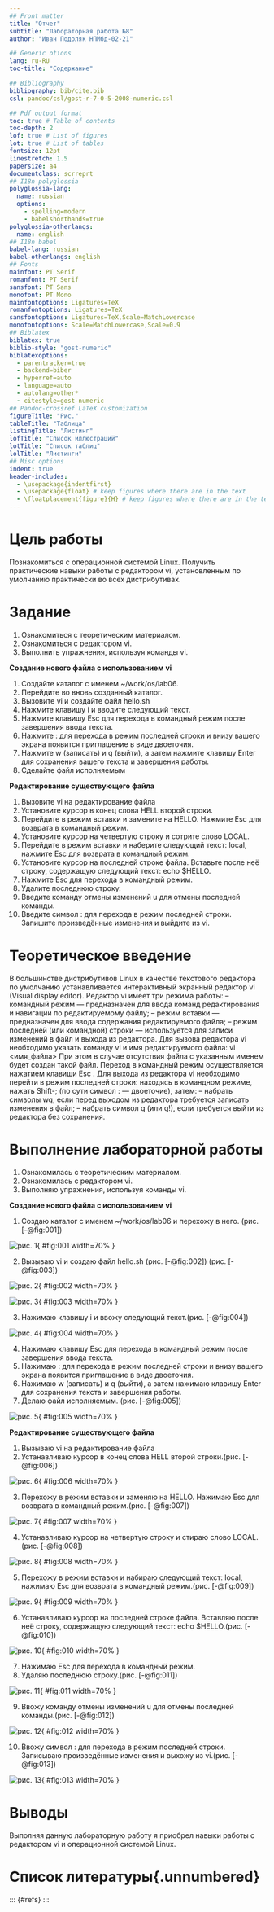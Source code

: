 ```yaml
---
## Front matter
title: "Отчет"
subtitle: "Лабораторная работа №8"
author: "Иван Подоляк НПМбд-02-21"

## Generic otions
lang: ru-RU
toc-title: "Содержание"

## Bibliography
bibliography: bib/cite.bib
csl: pandoc/csl/gost-r-7-0-5-2008-numeric.csl

## Pdf output format
toc: true # Table of contents
toc-depth: 2
lof: true # List of figures
lot: true # List of tables
fontsize: 12pt
linestretch: 1.5
papersize: a4
documentclass: scrreprt
## I18n polyglossia
polyglossia-lang:
  name: russian
  options:
	- spelling=modern
	- babelshorthands=true
polyglossia-otherlangs:
  name: english
## I18n babel
babel-lang: russian
babel-otherlangs: english
## Fonts
mainfont: PT Serif
romanfont: PT Serif
sansfont: PT Sans
monofont: PT Mono
mainfontoptions: Ligatures=TeX
romanfontoptions: Ligatures=TeX
sansfontoptions: Ligatures=TeX,Scale=MatchLowercase
monofontoptions: Scale=MatchLowercase,Scale=0.9
## Biblatex
biblatex: true
biblio-style: "gost-numeric"
biblatexoptions:
  - parentracker=true
  - backend=biber
  - hyperref=auto
  - language=auto
  - autolang=other*
  - citestyle=gost-numeric
## Pandoc-crossref LaTeX customization
figureTitle: "Рис."
tableTitle: "Таблица"
listingTitle: "Листинг"
lofTitle: "Список иллюстраций"
lotTitle: "Список таблиц"
lolTitle: "Листинги"
## Misc options
indent: true
header-includes:
  - \usepackage{indentfirst}
  - \usepackage{float} # keep figures where there are in the text
  - \floatplacement{figure}{H} # keep figures where there are in the text
---
```


# Цель работы

Познакомиться с операционной системой Linux. Получить практические навыки работы с редактором vi, установленным по умолчанию практически во всех дистрибутивах.

# Задание

1. Ознакомиться с теоретическим материалом.
2. Ознакомиться с редактором vi.
3. Выполнить упражнения, используя команды vi.

**Создание нового файла с использованием vi**

1. Создайте каталог с именем ~/work/os/lab06.
2. Перейдите во вновь созданный каталог.
3. Вызовите vi и создайте файл hello.sh
4. Нажмите клавишу i и вводите следующий текст.
5. Нажмите клавишу Esc для перехода в командный режим после завершения ввода
текста.
6. Нажмите : для перехода в режим последней строки и внизу вашего экрана появится
приглашение в виде двоеточия.
7. Нажмите w (записать) и q (выйти), а затем нажмите клавишу Enter для сохранения
вашего текста и завершения работы.
8. Сделайте файл исполняемым

**Редактирование существующего файла**

1. Вызовите vi на редактирование файла
2. Установите курсор в конец слова HELL второй строки.
3. Перейдите в режим вставки и замените на HELLO. Нажмите Esc для возврата в командный режим.
4. Установите курсор на четвертую строку и сотрите слово LOCAL.
5. Перейдите в режим вставки и наберите следующий текст: local, нажмите Esc для
возврата в командный режим.
6. Установите курсор на последней строке файла. Вставьте после неё строку, содержащую
следующий текст: echo $HELLO.
7. Нажмите Esc для перехода в командный режим.
8. Удалите последнюю строку.
9. Введите команду отмены изменений u для отмены последней команды.
10. Введите символ : для перехода в режим последней строки. Запишите произведённые
изменения и выйдите из vi.

# Теоретическое введение

В большинстве дистрибутивов Linux в качестве текстового редактора по умолчанию
устанавливается интерактивный экранный редактор vi (Visual display editor).
Редактор vi имеет три режима работы:
– командный режим — предназначен для ввода команд редактирования и навигации по
редактируемому файлу;
– режим вставки — предназначен для ввода содержания редактируемого файла;
– режим последней (или командной) строки — используется для записи изменений в файл
и выхода из редактора.
Для вызова редактора vi необходимо указать команду vi и имя редактируемого файла:
vi <имя_файла>
При этом в случае отсутствия файла с указанным именем будет создан такой файл.
Переход в командный режим осуществляется нажатием клавиши Esc . Для выхода из
редактора vi необходимо перейти в режим последней строки: находясь в командном
режиме, нажать Shift-; (по сути символ : — двоеточие), затем:
– набрать символы wq, если перед выходом из редактора требуется записать изменения
в файл;
– набрать символ q (или q!), если требуется выйти из редактора без сохранения.

# Выполнение лабораторной работы

1. Ознакомилась с теоретическим материалом.
2. Ознакомилась с редактором vi.
3. Выполняю упражнения, используя команды vi.

**Создание нового файла с использованием vi**

1. Создаю каталог с именем ~/work/os/lab06 и перехожу в него. (рис. [-@fig:001])

![рис. 1](img/1.png){ #fig:001 width=70% }

2. Вызываю vi и создаю файл hello.sh (рис. [-@fig:002]) (рис. [-@fig:003])

![рис. 2](img/4.png){ #fig:002 width=70% }


![рис. 3](img/2.png){ #fig:003 width=70% }

3. Нажимаю клавишу i и ввожу следующий текст.(рис. [-@fig:004])

![рис. 4](img/3.png){ #fig:004 width=70% }

4. Нажимаю клавишу Esc для перехода в командный режим после завершения ввода
текста.
5. Нажимаю : для перехода в режим последней строки и внизу вашего экрана появится
приглашение в виде двоеточия.
6. Нажимаю w (записать) и q (выйти), а затем нажимаю клавишу Enter для сохранения текста и завершения работы.
7. Делаю файл исполняемым. (рис. [-@fig:005])

![рис. 5](img/5.png){ #fig:005 width=70% }


**Редактирование существующего файла**

1. Вызываю vi на редактирование файла
2. Устанавливаю курсор в конец слова HELL второй строки.(рис. [-@fig:006])

![рис. 6](img/6.png){ #fig:006 width=70% }

3. Перехожу в режим вставки и заменяю на HELLO. Нажимаю Esc для возврата в командный режим.(рис. [-@fig:007])

![рис. 7](img/7.png){ #fig:007 width=70% }

4. Устанавливаю курсор на четвертую строку и стираю слово LOCAL. (рис. [-@fig:008])

![рис. 8](img/8.png){ #fig:008 width=70% }

5. Перехожу в режим вставки и набираю следующий текст: local, нажимаю Esc для
возврата в командный режим.(рис. [-@fig:009])

![рис. 9](img/9.png){ #fig:009 width=70% }

6. Устанавливаю курсор на последней строке файла. Вставляю после неё строку, содержащую
следующий текст: echo $HELLO.(рис. [-@fig:010])

![рис. 10](img/10.png){ #fig:010 width=70% }

7. Нажимаю Esc для перехода в командный режим.
8. Удаляю последнюю строку.(рис. [-@fig:011])

![рис. 11](img/11.png){ #fig:011 width=70% }

9. Ввожу команду отмены изменений u для отмены последней команды.(рис. [-@fig:012])

![рис. 12](img/12.png){ #fig:012 width=70% }

10. Ввожу символ : для перехода в режим последней строки. Записываю произведённые
изменения и выхожу из vi.(рис. [-@fig:013])

![рис. 13](img/13.png){ #fig:013 width=70% }



# Выводы

Выполняя данную лабораторную работу я приобрел навыки работы с редактором vi и операционной системой Linux.

# Список литературы{.unnumbered}

::: {#refs}
:::